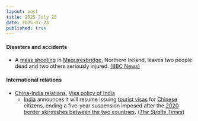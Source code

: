 ```yaml
---
layout: post
title: 2025 July 23
date: 2025-07-23
published: true
---
```



#### Disasters and accidents

* A [mass shooting](https://en.wikipedia.org/wiki/Mass_shooting "Mass shooting") in [Maguiresbridge](https://en.wikipedia.org/wiki/Maguiresbridge "Maguiresbridge"), Northern Ireland, leaves two people dead and two others seriously injured. [(BBC News)](https://www.bbc.com/news/articles/cqx2537w5e2o)

#### International relations

* [China-India relations](https://en.wikipedia.org/wiki/China-India_relations "China-India relations"), [Visa policy of India](https://en.wikipedia.org/wiki/Visa_policy_of_India "Visa policy of India")
  * [India](https://en.wikipedia.org/wiki/India "India") announces it will resume issuing [tourist visas](https://en.wikipedia.org/wiki/Tourist_visa "Tourist visa") for [Chinese](https://en.wikipedia.org/wiki/China "China") citizens, ending a five-year suspension imposed after the [2020 border skirmishes between the two countries](https://en.wikipedia.org/wiki/2020_China%E2%80%93India_skirmishes "2020 China–India skirmishes"). [(*The Straits Times*)](https://www.straitstimes.com/asia/south-asia/india-to-resume-issuing-tourist-visas-to-chinese-citizens)
